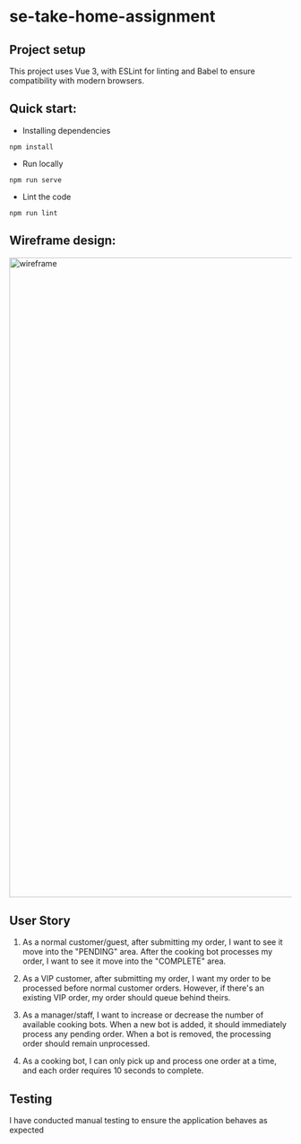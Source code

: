 # se-take-home-assignment

## Project setup
This project uses Vue 3, with ESLint for linting and Babel to ensure compatibility with modern browsers.

## Quick start:
* Installing dependencies
```
npm install
```
* Run locally
```
npm run serve
```
* Lint the code
```
npm run lint
```
## Wireframe design:
<img width="1141" alt="wireframe" src="https://github.com/user-attachments/assets/8cd28057-54f4-4e98-946a-610d4fcd4397">

## User Story
1. As a normal customer/guest, after submitting my order, I want to see it move into the "PENDING" area. After the cooking bot processes my order, I want to see it move into the "COMPLETE" area.

2. As a VIP customer, after submitting my order, I want my order to be processed before normal customer orders. However, if there's an existing VIP order, my order should queue behind theirs.

3. As a manager/staff, I want to increase or decrease the number of available cooking bots. When a new bot is added, it should immediately process any pending order. When a bot is removed, the processing order should remain unprocessed.

4. As a cooking bot, I can only pick up and process one order at a time, and each order requires 10 seconds to complete.

## Testing
I have conducted manual testing to ensure the application behaves as expected

